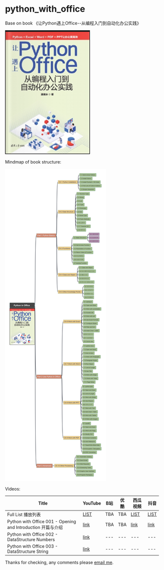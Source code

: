 # python_with_office

Base on book 《让Python遇上Office--从编程入门到自动化办公实践》

![book cover](/img/book_cover_python-with-office.png)

Mindmap of book structure:

![bookstructure](img/Python_in_Office.jpg)

Videos:

| Title | YouTube| B站 | 优酷 | 西瓜视频 | 抖音 |
| --- | --- | --- | --- | --- | --- |
| Full List 播放列表 | [LIST](https://www.youtube.com/playlist?list=PL6DEHvciXKeV6tgqhNG9tS9_tWktoocvA) | TBA | TBA | [LIST](https://www.ixigua.com/7300628369392353855?&&id=7300629068884476455) | [LIST](https://www.douyin.com/collection/7300632545580812323/1) |
| Python with Office 001 - Opening and Introduction 开篇与介绍 | [link](https://youtu.be/rK8JmFKQRAI) | TBA | TBA | [link](https://www.ixigua.com/7300629068884476455?logTag=ca2a4b6b77c35f0285e2) | [link](https://www.douyin.com/video/7300628297170357542) |
| Python with Office 002 - DataStructure Numbers | [link](https://youtu.be/g5BTWAgKYYM) | --- | --- | --- | --- |
| Python with Office 003 - DataStructure String | [link](https://youtu.be/P11qd5hfI1c) | --- | --- | --- | --- |


Thanks for checking, any comments please [email me](mailto:xiaoqizhao@outlook.com).
